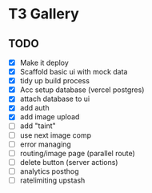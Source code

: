 # T3 Gallery

## TODO

- [x] Make it deploy
- [x] Scaffold basic ui with mock data
- [x] tidy up build process
- [x] Acc setup database (vercel postgres)
- [x] attach database to ui
- [x] add auth
- [x] add image upload
- [ ] add "taint"
- [ ] use next image comp
- [ ] error managing
- [ ] routing/image page (parallel route)
- [ ] delete button (server actions)
- [ ] analytics posthog
- [ ] ratelimiting upstash
